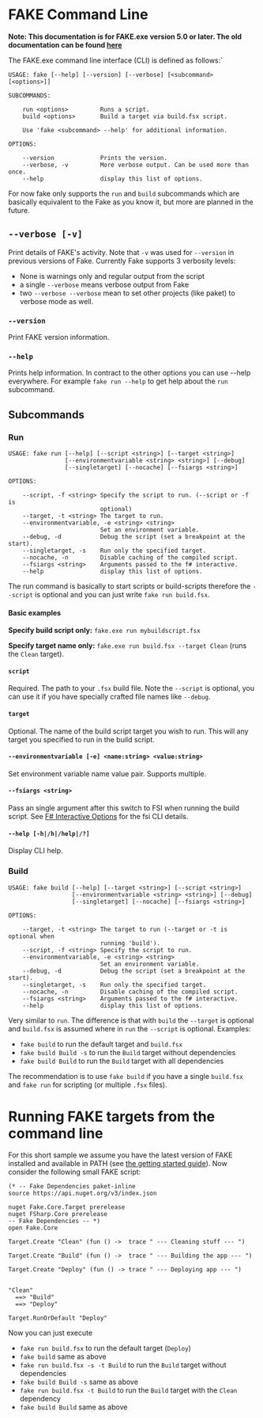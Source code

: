 # FAKE Command Line

**Note:  This documentation is for FAKE.exe version 5.0 or later. The old documentation can be found [here](legacy-commandline.html)**


The FAKE.exe command line interface (CLI) is defined as follows:`

```
USAGE: fake [--help] [--version] [--verbose] [<subcommand> [<options>]]

SUBCOMMANDS:

    run <options>         Runs a script.
    build <options>       Build a target via build.fsx script.

    Use 'fake <subcommand> --help' for additional information.

OPTIONS:

    --version             Prints the version.
    --verbose, -v         More verbose output. Can be used more than once.
    --help                display this list of options.
```

For now fake only supports the `run` and `build` subcommands which are basically equivalent to the Fake as you know it, but more are planned in the future.

## `--verbose [-v]`


Print details of FAKE's activity. Note that `-v` was used for `--version` in previous versions of Fake.
Currently Fake supports 3 verbosity levels:

 - None is warnings only and regular output from the script
 - a single `--verbose` means verbose output from Fake
 - two `--verbose --verbose` mean to set other projects (like paket) to verbose mode as well.

### `--version`

Print FAKE version information.

### `--help`

Prints help information. In contract to the other options you can use --help everywhere.
For example `fake run --help` to get help about the `run` subcommand.

## Subcommands

### Run

```
USAGE: fake run [--help] [--script <string>] [--target <string>]
                [--environmentvariable <string> <string>] [--debug]
                [--singletarget] [--nocache] [--fsiargs <string>]

OPTIONS:

    --script, -f <string> Specify the script to run. (--script or -f is
                          optional)
    --target, -t <string> The target to run.
    --environmentvariable, -e <string> <string>
                          Set an environment variable.
    --debug, -d           Debug the script (set a breakpoint at the start).
    --singletarget, -s    Run only the specified target.
    --nocache, -n         Disable caching of the compiled script.
    --fsiargs <string>    Arguments passed to the f# interactive.
    --help                display this list of options.
```

The run command is basically to start scripts or build-scripts therefore the `--script` is optional and you can just write `fake run build.fsx`.

#### Basic examples

**Specify build script only:** `fake.exe run mybuildscript.fsx`

**Specify target name only:** `fake.exe run build.fsx --target Clean` (runs the `Clean` target).

#### `script`

Required. The path to your `.fsx` build file. Note the `--script` is optional, you can use it if you have specially crafted file names like `--debug`.

#### `target`

Optional.  The name of the build script target you wish to run.  This will any target you specified to run in the build script.  

#### `--environmentvariable [-e] <name:string> <value:string>`

Set environment variable name value pair. Supports multiple. 
                                                   
#### `--fsiargs <string>`

Pass an single argument after this switch to FSI when running the build script.  See [F# Interactive Options](http://msdn.microsoft.com/en-us/library/dd233172.aspx) for the fsi CLI details.

#### `--help [-h|/h|/help|/?]`

Display CLI help.
                                                                                                         
### Build

```
USAGE: fake build [--help] [--target <string>] [--script <string>]
                  [--environmentvariable <string> <string>] [--debug]
                  [--singletarget] [--nocache] [--fsiargs <string>]

OPTIONS:

    --target, -t <string> The target to run (--target or -t is optional when
                          running 'build').
    --script, -f <string> Specify the script to run.
    --environmentvariable, -e <string> <string>
                          Set an environment variable.
    --debug, -d           Debug the script (set a breakpoint at the start).
    --singletarget, -s    Run only the specified target.
    --nocache, -n         Disable caching of the compiled script.
    --fsiargs <string>    Arguments passed to the f# interactive.
    --help                display this list of options.
```

Very similar to `run`. The difference is that with `build` the `--target` is optional and `build.fsx` is assumed where in `run` the `--script` is optional.
Examples:

 - `fake build` to run the default target and `build.fsx`
 - `fake build Build -s` to run the `Build` target without dependencies
 - `fake build Build` to run the `Build` target with all dependencies

The recommendation is to use `fake build` if you have a single `build.fsx` and `fake run` for scripting (or multiple `.fsx` files). 

# Running FAKE targets from the command line

For this short sample we assume you have the latest version of FAKE installed and available in PATH (see [the getting started guide](gettingstarted.html)). Now consider the following small FAKE script:

    (* -- Fake Dependencies paket-inline
    source https://api.nuget.org/v3/index.json

    nuget Fake.Core.Target prerelease
    nuget FSharp.Core prerelease
    -- Fake Dependencies -- *)
	open Fake.Core
 
	Target.Create "Clean" (fun () ->  trace " --- Cleaning stuff --- ")
 
	Target.Create "Build" (fun () ->  trace " --- Building the app --- ")
 
	Target.Create "Deploy" (fun () -> trace " --- Deploying app --- ")
 
 
	"Clean"
	  ==> "Build"
	  ==> "Deploy"
 
	Target.RunOrDefault "Deploy"

Now you can just execute

 - `fake run build.fsx` to run the default target (`Deploy`)
 - `fake build` same as above
 - `fake run build.fsx -s -t Build` to run the `Build` target without dependencies
 - `fake build Build -s` same as above
 - `fake run build.fsx -t Build` to run the `Build` target with the `Clean` dependency
 - `fake build Build` same as above
